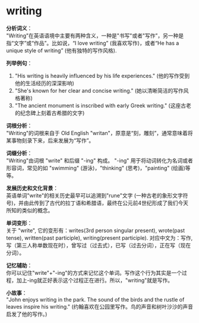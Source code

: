 # writing

**分析词义**：  
"Writing"在英语语境中主要有两种含义，一种是"书写"或者"写作”，另一种是指“文字”或“作品”。比如说，“I love writing” (我喜欢写作)，或者“He has a unique style of writing” (他有独特的写作风格).

  

**列举例句**：

  

1.  "His writing is heavily influenced by his life experiences." (他的写作受到他的生活经历的深深影响)
2.  "She's known for her clear and concise writing." (她以清晰简洁的写作风格著称)
3.  "The ancient monument is inscribed with early Greek writing." (这座古老的纪念碑上刻着古希腊的文字)

  

**词根分析**：  
"Writing"的词根来自于 Old English "writan"，原意是“刻，雕刻”，通常意味着将某事物刻录下来，后来发展为“写作”。

  

**词缀分析**：  
"Writing"由词根 "write" 和后缀 "-ing" 构成。 "-ing" 用于将动词转化为名词或者形容词，常见的如 "swimming" (游泳)，"thinking" (思考)，"painting" (绘画)等等。

  

**发展历史和文化背景**：  
英语单词"write"的相关历史最早可以追溯到"rune"文字 (一种古老的象形文字符号)，并由此传到了古代的拉丁语和希腊语，最终在公元前4世纪形成了我们今天所知的类似的概念。

  

**单词变形**：  
关于 "write", 它的变形有：writes(3rd person singular present), wrote(past tense), written(past participle), writing(present participle). 对应中文为：写作, 写（第三人称单数现在时），曾写过（过去式），已写（过去分词），正在写（现在分词）。

  

**记忆辅助**：  
你可以记住"write"+"-ing"的方式来记忆这个单词。写作这个行为其实是一个过程，加上-ing就正好表示这个过程正在进行。所以，"writing"就是写作。

  

**小故事**：  
"John enjoys writing in the park. The sound of the birds and the rustle of leaves inspire his writing." (约翰喜欢在公园里写作。鸟的声音和树叶沙沙的声音启发了他的写作。)
